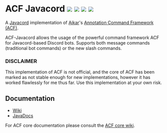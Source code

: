
# ACF Javacord [![](https://img.shields.io/badge/version-v0.4.0-blue?style=flat-square)](https://javadocs.greenadine.dev/acf-javacord/0.5.0/) [![](https://img.shields.io/badge/javacord-v3.8.0-blue?style=flat-square)](https://github.com/Javacord/Javacord) [![](https://img.shields.io/badge/acf-v0.5.1--SNAPSHOT-blue?style=flat-square)](https://github.com/aikar/commands) ![](https://img.shields.io/github/license/Greenadine/acf-javacord?style=flat-square)
A [Javacord](https://github.com/Javacord/Javacord) implementation of [Aikar](https://github.com/aikar)'s [Annotation Command Framework (ACF)](https://github.com/aikar/commands).

ACF-Javacord allows the usage of the powerful command framework ACF for Javacord-based Discord bots. Supports both message commands (traditional bot commands) or the new slash commands.

### DISCLAIMER
This implementation of ACF is not official, and the core of ACF has been marked as not stable enough for new implementations, however it has worked flawlessly for me thus far. Use this implementation at your own risk.

## Documentation
* [Wiki](https://docs.greenadine.dev/shelves/acf-javacord](https://github.com/Greenadine/acf-javacord/wiki))
* [JavaDocs](https://javadocs.greenadine.dev/acf-javacord/0.4.0/)

For ACF core documentation please consult the [ACF core wiki](https://github.com/aikar/commands/wiki).
